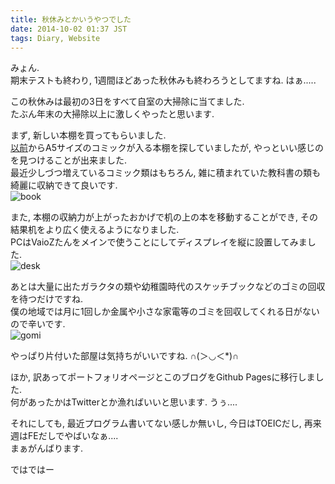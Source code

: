 ```yaml
---
title: 秋休みとかいうやつでした
date: 2014-10-02 01:37 JST
tags: Diary, Website
---
```


みょん.  
期末テストも終わり, 1週間ほどあった秋休みも終わろうとしてますね. はぁ.....

この秋休みは最初の3日をすべて自室の大掃除に当てました.  
たぶん年末の大掃除以上に激しくやったと思います.

まず, 新しい本棚を買ってもらいました.  
[以前](/blog/2014-02-04/entry/)からA5サイズのコミックが入る本棚を探していましたが, やっといい感じのを見つけることが出来ました.  
最近少しづつ増えているコミック類はもちろん, 雑に積まれていた教科書の類も綺麗に収納できて良いです.  
![book](https://lh3.googleusercontent.com/-ebcGf8KoeV4/VCwwnJ2yC6I/AAAAAAAADjI/lvXYI7Yo9d0/s640/IMG_2541.JPG)

また, 本棚の収納力が上がったおかげで机の上の本を移動することができ, その結果机をより広く使えるようになりました.  
PCはVaioZたんをメインで使うことにしてディスプレイを縦に設置してみました.  
![desk](https://lh4.googleusercontent.com/-2bXF2XgIN-k/VCwwphjhBPI/AAAAAAAADjQ/4DoevBl7y68/s640/IMG_2540.JPG)

あとは大量に出たガラクタの類や幼稚園時代のスケッチブックなどのゴミの回収を待つだけですね.  
僕の地域では月に1回しか金属や小さな家電等のゴミを回収してくれる日がないので辛いです.  
![gomi](https://lh3.googleusercontent.com/-rkSDBBp4nHc/VCwwh4PnL0I/AAAAAAAADjA/852wtrk1mMs/s640/IMG_2543.JPG)

やっぱり片付いた部屋は気持ちがいいですね. ∩(＞◡＜\*)∩

ほか, 訳あってポートフォリオページとこのブログをGithub Pagesに移行しました.  
何があったかはTwitterとか漁ればいいと思います. うぅ....

それにしても, 最近プログラム書いてない感しか無いし, 今日はTOEICだし, 再来週はFEだしでやばいなぁ....  
まぁがんばります.

ではではー
